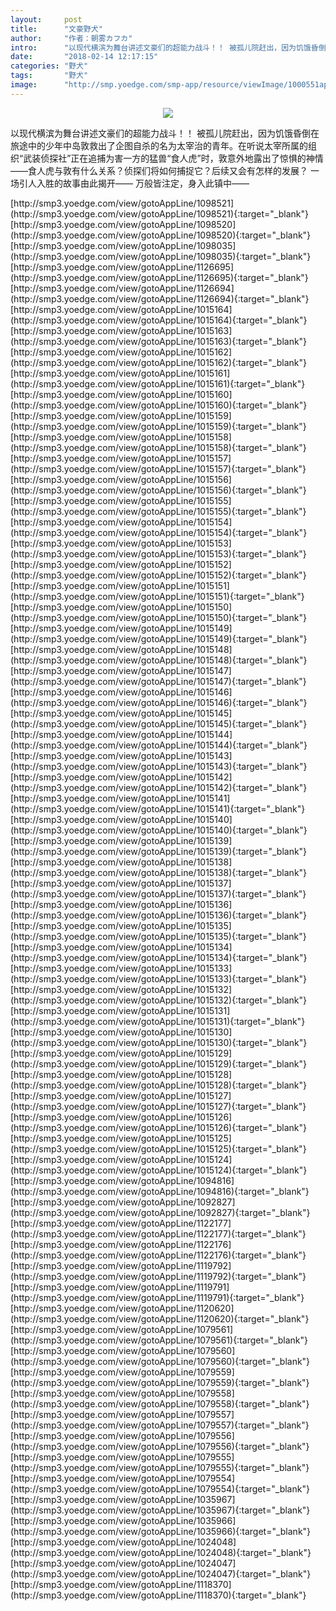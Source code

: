 ```yaml
---
layout:     post
title:      "文豪野犬"
author:     "作者：朝雾カフカ"
intro:      "以现代横滨为舞台讲述文豪们的超能力战斗！！ 被孤儿院赶出，因为饥饿昏倒在旅途中的少年中岛敦救出了企图自杀的名为太宰治的青年。在听说太宰所属的组织“武装侦探社”正在追捕为害一方的猛兽“食人虎”时，敦意外地露出了惊惧的神情——食人虎与敦有什么关系？侦探们将如何捕捉它？后续又会有怎样的发展？ 一场引人入胜的故事由此揭开—— 万般皆注定，身入此镇中——"
date:       "2018-02-14 12:17:15"
categories: "野犬"
tags:       "野犬"
image:      "http://smp.yoedge.com/smp-app/resource/viewImage/1000551appline.png"
---
```

<div style="text-align: center">
<p><img src="http://smp.yoedge.com/smp-app/resource/viewImage/1000551appline.png"/></p>
</div>
<p class="post-meta">
<span>以现代横滨为舞台讲述文豪们的超能力战斗！！ 被孤儿院赶出，因为饥饿昏倒在旅途中的少年中岛敦救出了企图自杀的名为太宰治的青年。在听说太宰所属的组织“武装侦探社”正在追捕为害一方的猛兽“食人虎”时，敦意外地露出了惊惧的神情——食人虎与敦有什么关系？侦探们将如何捕捉它？后续又会有怎样的发展？ 一场引人入胜的故事由此揭开—— 万般皆注定，身入此镇中——</span>
</p>
[http://smp3.yoedge.com/view/gotoAppLine/1098521](http://smp3.yoedge.com/view/gotoAppLine/1098521){:target="_blank"}
[http://smp3.yoedge.com/view/gotoAppLine/1098520](http://smp3.yoedge.com/view/gotoAppLine/1098520){:target="_blank"}
[http://smp3.yoedge.com/view/gotoAppLine/1098035](http://smp3.yoedge.com/view/gotoAppLine/1098035){:target="_blank"}
[http://smp3.yoedge.com/view/gotoAppLine/1126695](http://smp3.yoedge.com/view/gotoAppLine/1126695){:target="_blank"}
[http://smp3.yoedge.com/view/gotoAppLine/1126694](http://smp3.yoedge.com/view/gotoAppLine/1126694){:target="_blank"}
[http://smp3.yoedge.com/view/gotoAppLine/1015164](http://smp3.yoedge.com/view/gotoAppLine/1015164){:target="_blank"}
[http://smp3.yoedge.com/view/gotoAppLine/1015163](http://smp3.yoedge.com/view/gotoAppLine/1015163){:target="_blank"}
[http://smp3.yoedge.com/view/gotoAppLine/1015162](http://smp3.yoedge.com/view/gotoAppLine/1015162){:target="_blank"}
[http://smp3.yoedge.com/view/gotoAppLine/1015161](http://smp3.yoedge.com/view/gotoAppLine/1015161){:target="_blank"}
[http://smp3.yoedge.com/view/gotoAppLine/1015160](http://smp3.yoedge.com/view/gotoAppLine/1015160){:target="_blank"}
[http://smp3.yoedge.com/view/gotoAppLine/1015159](http://smp3.yoedge.com/view/gotoAppLine/1015159){:target="_blank"}
[http://smp3.yoedge.com/view/gotoAppLine/1015158](http://smp3.yoedge.com/view/gotoAppLine/1015158){:target="_blank"}
[http://smp3.yoedge.com/view/gotoAppLine/1015157](http://smp3.yoedge.com/view/gotoAppLine/1015157){:target="_blank"}
[http://smp3.yoedge.com/view/gotoAppLine/1015156](http://smp3.yoedge.com/view/gotoAppLine/1015156){:target="_blank"}
[http://smp3.yoedge.com/view/gotoAppLine/1015155](http://smp3.yoedge.com/view/gotoAppLine/1015155){:target="_blank"}
[http://smp3.yoedge.com/view/gotoAppLine/1015154](http://smp3.yoedge.com/view/gotoAppLine/1015154){:target="_blank"}
[http://smp3.yoedge.com/view/gotoAppLine/1015153](http://smp3.yoedge.com/view/gotoAppLine/1015153){:target="_blank"}
[http://smp3.yoedge.com/view/gotoAppLine/1015152](http://smp3.yoedge.com/view/gotoAppLine/1015152){:target="_blank"}
[http://smp3.yoedge.com/view/gotoAppLine/1015151](http://smp3.yoedge.com/view/gotoAppLine/1015151){:target="_blank"}
[http://smp3.yoedge.com/view/gotoAppLine/1015150](http://smp3.yoedge.com/view/gotoAppLine/1015150){:target="_blank"}
[http://smp3.yoedge.com/view/gotoAppLine/1015149](http://smp3.yoedge.com/view/gotoAppLine/1015149){:target="_blank"}
[http://smp3.yoedge.com/view/gotoAppLine/1015148](http://smp3.yoedge.com/view/gotoAppLine/1015148){:target="_blank"}
[http://smp3.yoedge.com/view/gotoAppLine/1015147](http://smp3.yoedge.com/view/gotoAppLine/1015147){:target="_blank"}
[http://smp3.yoedge.com/view/gotoAppLine/1015146](http://smp3.yoedge.com/view/gotoAppLine/1015146){:target="_blank"}
[http://smp3.yoedge.com/view/gotoAppLine/1015145](http://smp3.yoedge.com/view/gotoAppLine/1015145){:target="_blank"}
[http://smp3.yoedge.com/view/gotoAppLine/1015144](http://smp3.yoedge.com/view/gotoAppLine/1015144){:target="_blank"}
[http://smp3.yoedge.com/view/gotoAppLine/1015143](http://smp3.yoedge.com/view/gotoAppLine/1015143){:target="_blank"}
[http://smp3.yoedge.com/view/gotoAppLine/1015142](http://smp3.yoedge.com/view/gotoAppLine/1015142){:target="_blank"}
[http://smp3.yoedge.com/view/gotoAppLine/1015141](http://smp3.yoedge.com/view/gotoAppLine/1015141){:target="_blank"}
[http://smp3.yoedge.com/view/gotoAppLine/1015140](http://smp3.yoedge.com/view/gotoAppLine/1015140){:target="_blank"}
[http://smp3.yoedge.com/view/gotoAppLine/1015139](http://smp3.yoedge.com/view/gotoAppLine/1015139){:target="_blank"}
[http://smp3.yoedge.com/view/gotoAppLine/1015138](http://smp3.yoedge.com/view/gotoAppLine/1015138){:target="_blank"}
[http://smp3.yoedge.com/view/gotoAppLine/1015137](http://smp3.yoedge.com/view/gotoAppLine/1015137){:target="_blank"}
[http://smp3.yoedge.com/view/gotoAppLine/1015136](http://smp3.yoedge.com/view/gotoAppLine/1015136){:target="_blank"}
[http://smp3.yoedge.com/view/gotoAppLine/1015135](http://smp3.yoedge.com/view/gotoAppLine/1015135){:target="_blank"}
[http://smp3.yoedge.com/view/gotoAppLine/1015134](http://smp3.yoedge.com/view/gotoAppLine/1015134){:target="_blank"}
[http://smp3.yoedge.com/view/gotoAppLine/1015133](http://smp3.yoedge.com/view/gotoAppLine/1015133){:target="_blank"}
[http://smp3.yoedge.com/view/gotoAppLine/1015132](http://smp3.yoedge.com/view/gotoAppLine/1015132){:target="_blank"}
[http://smp3.yoedge.com/view/gotoAppLine/1015131](http://smp3.yoedge.com/view/gotoAppLine/1015131){:target="_blank"}
[http://smp3.yoedge.com/view/gotoAppLine/1015130](http://smp3.yoedge.com/view/gotoAppLine/1015130){:target="_blank"}
[http://smp3.yoedge.com/view/gotoAppLine/1015129](http://smp3.yoedge.com/view/gotoAppLine/1015129){:target="_blank"}
[http://smp3.yoedge.com/view/gotoAppLine/1015128](http://smp3.yoedge.com/view/gotoAppLine/1015128){:target="_blank"}
[http://smp3.yoedge.com/view/gotoAppLine/1015127](http://smp3.yoedge.com/view/gotoAppLine/1015127){:target="_blank"}
[http://smp3.yoedge.com/view/gotoAppLine/1015126](http://smp3.yoedge.com/view/gotoAppLine/1015126){:target="_blank"}
[http://smp3.yoedge.com/view/gotoAppLine/1015125](http://smp3.yoedge.com/view/gotoAppLine/1015125){:target="_blank"}
[http://smp3.yoedge.com/view/gotoAppLine/1015124](http://smp3.yoedge.com/view/gotoAppLine/1015124){:target="_blank"}
[http://smp3.yoedge.com/view/gotoAppLine/1094816](http://smp3.yoedge.com/view/gotoAppLine/1094816){:target="_blank"}
[http://smp3.yoedge.com/view/gotoAppLine/1092827](http://smp3.yoedge.com/view/gotoAppLine/1092827){:target="_blank"}
[http://smp3.yoedge.com/view/gotoAppLine/1122177](http://smp3.yoedge.com/view/gotoAppLine/1122177){:target="_blank"}
[http://smp3.yoedge.com/view/gotoAppLine/1122176](http://smp3.yoedge.com/view/gotoAppLine/1122176){:target="_blank"}
[http://smp3.yoedge.com/view/gotoAppLine/1119792](http://smp3.yoedge.com/view/gotoAppLine/1119792){:target="_blank"}
[http://smp3.yoedge.com/view/gotoAppLine/1119791](http://smp3.yoedge.com/view/gotoAppLine/1119791){:target="_blank"}
[http://smp3.yoedge.com/view/gotoAppLine/1120620](http://smp3.yoedge.com/view/gotoAppLine/1120620){:target="_blank"}
[http://smp3.yoedge.com/view/gotoAppLine/1079561](http://smp3.yoedge.com/view/gotoAppLine/1079561){:target="_blank"}
[http://smp3.yoedge.com/view/gotoAppLine/1079560](http://smp3.yoedge.com/view/gotoAppLine/1079560){:target="_blank"}
[http://smp3.yoedge.com/view/gotoAppLine/1079559](http://smp3.yoedge.com/view/gotoAppLine/1079559){:target="_blank"}
[http://smp3.yoedge.com/view/gotoAppLine/1079558](http://smp3.yoedge.com/view/gotoAppLine/1079558){:target="_blank"}
[http://smp3.yoedge.com/view/gotoAppLine/1079557](http://smp3.yoedge.com/view/gotoAppLine/1079557){:target="_blank"}
[http://smp3.yoedge.com/view/gotoAppLine/1079556](http://smp3.yoedge.com/view/gotoAppLine/1079556){:target="_blank"}
[http://smp3.yoedge.com/view/gotoAppLine/1079555](http://smp3.yoedge.com/view/gotoAppLine/1079555){:target="_blank"}
[http://smp3.yoedge.com/view/gotoAppLine/1079554](http://smp3.yoedge.com/view/gotoAppLine/1079554){:target="_blank"}
[http://smp3.yoedge.com/view/gotoAppLine/1035967](http://smp3.yoedge.com/view/gotoAppLine/1035967){:target="_blank"}
[http://smp3.yoedge.com/view/gotoAppLine/1035966](http://smp3.yoedge.com/view/gotoAppLine/1035966){:target="_blank"}
[http://smp3.yoedge.com/view/gotoAppLine/1024048](http://smp3.yoedge.com/view/gotoAppLine/1024048){:target="_blank"}
[http://smp3.yoedge.com/view/gotoAppLine/1024047](http://smp3.yoedge.com/view/gotoAppLine/1024047){:target="_blank"}
[http://smp3.yoedge.com/view/gotoAppLine/1118370](http://smp3.yoedge.com/view/gotoAppLine/1118370){:target="_blank"}


